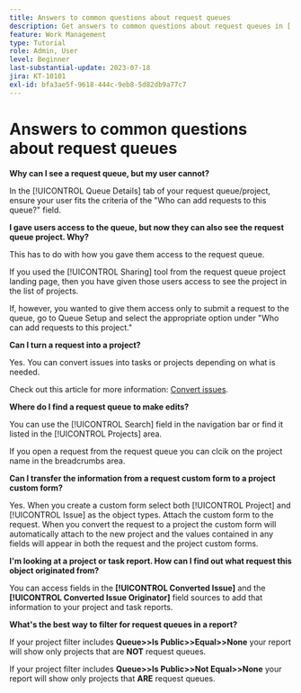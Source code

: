 ```yaml
---
title: Answers to common questions about request queues
description: Get answers to common questions about request queues in [!DNL  Workfront].
feature: Work Management
type: Tutorial
role: Admin, User
level: Beginner
last-substantial-update: 2023-07-18
jira: KT-10101
exl-id: bfa3ae5f-9618-444c-9eb8-5d82db9a77c7
---
```

# Answers to common questions about request queues

**Why can I see a request queue, but my user cannot?**

In the [!UICONTROL Queue Details] tab of your request queue/project, ensure your user fits the criteria of the "Who can add requests to this queue?" field.

**I gave users access to the queue, but now they can also see the request queue project. Why?**

This has to do with how you gave them access to the request queue.

If you used the [!UICONTROL Sharing] tool from the request queue project landing page, then you have given those users access to see the project in the list of projects.

If, however, you wanted to give them access only to submit a request to the queue, go to Queue Setup and select the appropriate option under "Who can add requests to this project."

**Can I turn a request into a project?**

Yes. You can convert issues into tasks or projects depending on what is needed.

Check out this article for more information: [Convert issues](https://experienceleague.adobe.com/docs/workfront/using/manage-work/issues/convert-issues/convert-issues-overview.html?lang=en).

**Where do I find a request queue to make edits?**

You can use the [!UICONTROL Search] field in the navigation bar or find it listed in the [!UICONTROL Projects] area.

If you open a request from the request queue you can clcik on the project name in the breadcrumbs area.

**Can I transfer the information from a request custom form to a project custom form?**

Yes. When you create a custom form select both [!UICONTROL Project] and [!UICONTROL Issue] as the object types. Attach the custom form to the request. When you convert the request to a project the custom form will automatically attach to the new project and the values contained in any fields will appear in both the request and the project custom forms.

**I'm looking at a project or task report. How can I find out what request this object originated from?**

You can access fields in the **[!UICONTROL Converted Issue]** and the **[!UICONTROL Converted Issue Originator]** field sources to add that information to your project and task reports.

**What's the best way to filter for request queues in a report?**

If your project filter includes **Queue>>Is Public>>Equal>>None** your report will show only projects that are **NOT** request queues.

If your project filter includes **Queue>>Is Public>>Not Equal>>None** your report will show only projects that **ARE** request queues.
